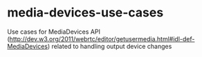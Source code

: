 media-devices-use-cases
=======================

Use cases for MediaDevices API (http://dev.w3.org/2011/webrtc/editor/getusermedia.html#idl-def-MediaDevices) related to handling output device changes
